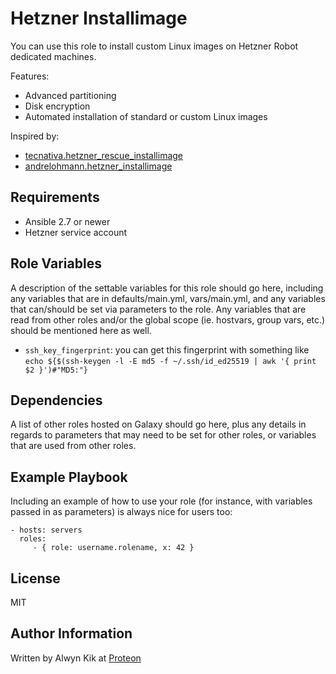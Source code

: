 Hetzner Installimage
=========

You can use this role to install custom Linux images on Hetzner Robot dedicated machines.

Features:

* Advanced partitioning
* Disk encryption
* Automated installation of standard or custom Linux images

Inspired by:

- [tecnativa.hetzner_rescue_installimage](https://galaxy.ansible.com/tecnativa/hetzner_rescue_installimage)
- [andrelohmann.hetzner_installimage](https://galaxy.ansible.com/andrelohmann/hetzner_installimage)

Requirements
------------

- Ansible 2.7 or newer
- Hetzner service account

Role Variables
--------------

A description of the settable variables for this role should go here, including any variables that are in defaults/main.yml, vars/main.yml, and any variables that can/should be set via parameters to the role. Any variables that are read from other roles and/or the global scope (ie. hostvars, group vars, etc.) should be mentioned here as well.

- `ssh_key_fingerprint`: you can get this fingerprint with something like `echo ${$(ssh-keygen -l -E md5 -f ~/.ssh/id_ed25519 | awk '{ print $2 }')#"MD5:"}`

Dependencies
------------

A list of other roles hosted on Galaxy should go here, plus any details in regards to parameters that may need to be set for other roles, or variables that are used from other roles.

Example Playbook
----------------

Including an example of how to use your role (for instance, with variables passed in as parameters) is always nice for users too:

    - hosts: servers
      roles:
         - { role: username.rolename, x: 42 }

License
-------

MIT

Author Information
------------------

Written by Alwyn Kik at [Proteon](https://proteon.com/)

